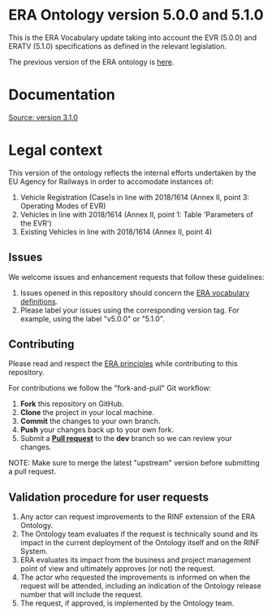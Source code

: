 # ERA Ontology version 5.0.0 and 5.1.0
This is the ERA Vocabulary update taking into account the EVR (5.0.0) and ERATV (5.1.0) specifications as defined in the relevant legislation.

The previous version of the ERA ontology is [here](https://data-interop.era.europa.eu/era-vocabulary/).

# Documentation
[Source: version 3.1.0](https://linkedvocabs.org/data/era-ontology/3.1.0/doc/index-en.html)

# Legal context
This version of the ontology reflects the internal efforts undertaken by the EU Agency for Railways in order to accomodate instances of:
1. Vehicle Registration (Case)s in line with 2018/1614 (Annex II, point 3: Operating Modes of EVR)
2. Vehicles in line with 2018/1614 (Annex II, point 1: Table 'Parameters of the EVR')
3. Existing Vehicles in line with 2018/1614 (Annex II, point 4)

## Issues

We welcome issues and enhancement requests that follow these guidelines:

1. Issues opened in this repository should concern the [ERA vocabulary definitions](https://github.com/Interoperable-data/ERA-Ontology-3.1.0/issues).
2. Please label your issues using the corresponding version tag. For example, using the label "v5.0.0" or "5.1.0".

## Contributing

Please read and respect the [ERA principles](https://github.com/Interoperable-data/ERA_vocabulary/tree/main/governance) while contributing to this repository.

For contributions we follow the "fork-and-pull" Git workflow:

1. **Fork** this repository on GitHub.
2. **Clone** the project in your local machine.
3. **Commit** the changes to your own branch.
4. **Push** your changes back up to your own fork.
5. Submit a [**Pull request**](https://github.com/Interoperable-data/ERA-Ontology-3.1.0/pulls) to the **dev** branch so we can review your changes.

NOTE: Make sure to merge the latest "upstream" version before submitting a pull request.

## Validation procedure for user requests
1. Any actor can request improvements to the RINF extension of the ERA Ontology.
2. The Ontology team evaluates if the request is technically sound and its impact in the current deployment of the Ontology itself and on the RINF System.
3. ERA evaluates its impact from the business and project management point of view and ultimately approves (or not) the request. 
4. The actor who requested the improvements is informed on when the request will be attended, including an indication of the Ontology release number that will include the request.
5. The request, if approved, is implemented by the Ontology team.
